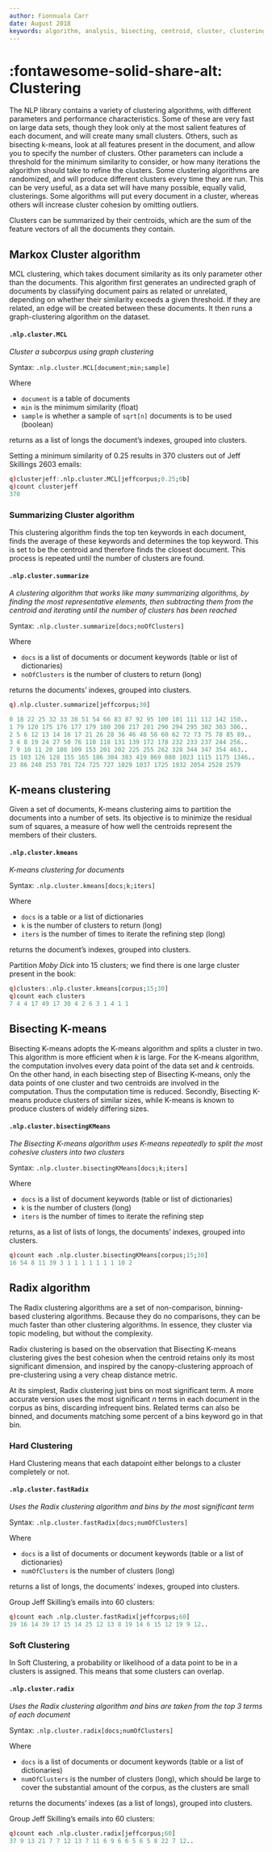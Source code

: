 ```yaml
---
author: Fionnuala Carr
date: August 2018
keywords: algorithm, analysis, bisecting, centroid, cluster, clustering, comparison, corpora, corpus, document, email, feature, file, k-mean, kdbplus, learning, machine, machine learning, mbox, message, ml, nlp, parse, parsing, q, sentiment, similarity, string function, vector
---
```


# :fontawesome-solid-share-alt: Clustering 

The NLP library contains a variety of clustering algorithms, with different parameters and performance characteristics. Some of these are very fast on large data sets, though they look only at the most salient features of each document, and will create many small clusters. Others, such as bisecting k-means, look at all features present in the document, and allow you to specify the number of clusters. Other parameters can include a threshold for the minimum similarity to consider, or how many iterations the algorithm should take to refine the clusters. Some clustering algorithms are randomized, and will produce different clusters every time they are run. This can be very useful, as a data set will have many possible, equally valid, clusterings. Some algorithms will put every document in a cluster, whereas others will increase cluster cohesion by omitting outliers.

Clusters can be summarized by their centroids, which are the sum of the feature vectors of all the documents they contain.


## Markox Cluster algorithm

MCL clustering, which takes document similarity as its only parameter other than the documents. This algorithm first generates an undirected graph of documents by classifying document pairs as related or unrelated, depending on whether their similarity exceeds a given threshold. If they are related, an edge will be created between these documents. It then runs a graph-clustering algorithm on the dataset.


#### `.nlp.cluster.MCL`

_Cluster a subcorpus using graph clustering_

Syntax: `.nlp.cluster.MCL[document;min;sample]`

Where

-   `document` is a table of documents
-   `min` is the minimum similarity (float)
-   `sample` is whether a sample of `sqrt[n]` documents is to be used (boolean)

returns as a list of longs the document’s indexes, grouped into clusters.

Setting a minimum similarity of 0.25 results in 370 clusters out of Jeff Skillings 2603 emails:

``` q
q)clusterjeff:.nlp.cluster.MCL[jeffcorpus;0.25;0b]
q)count clusterjeff
370
```


### Summarizing Cluster algorithm 

This clustering algorithm finds the top ten keywords in each document, finds the average of these keywords and determines the top keyword. This is set to be the centroid and therefore finds the closest document. This process is repeated until the number of clusters are found.


#### `.nlp.cluster.summarize`

_A clustering algorithm that works like many summarizing algorithms, by finding the most representative elements, then subtracting them from the centroid and iterating until the number of clusters has been reached_

Syntax: `.nlp.cluster.summarize[docs;noOfClusters]`

Where

-   `docs` is a list of documents or document keywords (table or list of dictionaries)
-   `noOfClusters` is the number of clusters to return (long)

returns the documents’ indexes, grouped into clusters.

```q
q).nlp.cluster.summarize[jeffcorpus;30]

0 18 22 25 32 33 38 51 54 66 83 87 92 95 100 101 111 112 142 150..
1 79 120 175 176 177 179 180 208 217 281 290 294 295 302 303 306..
2 5 6 12 13 14 16 17 21 26 28 36 46 48 56 60 62 72 73 75 78 85 89..
3 4 8 19 24 27 50 76 110 118 131 139 172 178 232 233 237 244 256..
7 9 10 11 20 108 109 153 201 202 225 255 262 328 344 347 354 463..
15 103 126 128 155 165 186 304 383 419 869 880 1023 1115 1175 1346..
23 86 240 253 701 724 725 727 1029 1037 1725 1932 2054 2528 2579
```

## K-means clustering

Given a set of documents, K-means clustering aims to partition the documents into a number of sets. Its objective is to minimize the residual sum of squares, a measure of how well the centroids represent the members of their clusters.


#### `.nlp.cluster.kmeans`

_K-means clustering for documents_

Syntax: `.nlp.cluster.kmeans[docs;k;iters]`

Where

-   `docs` is a table or a list of dictionaries
-   `k` is the number of clusters to return (long)
-   `iters` is the number of times to iterate the refining step (long)

returns the document’s indexes, grouped into clusters.

Partition _Moby Dick_ into 15 clusters; we find there is one large cluster present in the book:

``` q
q)clusters:.nlp.cluster.kmeans[corpus;15;30]
q)count each clusters
7 4 4 17 49 17 30 4 2 6 3 1 4 1 1
```


## Bisecting K-means

Bisecting K-means adopts the K-means algorithm and splits a cluster in two. This algorithm is more efficient when _k_ is large. For the K-means algorithm, the computation involves every data point of the data set and _k_ centroids. On the other hand, in each bisecting step of Bisecting K-means, only the data points of one cluster and two centroids are involved in the computation. Thus the computation time is reduced. Secondly, Bisecting K-means produce clusters of similar sizes, while K-means is known to produce clusters of widely differing sizes.


#### `.nlp.cluster.bisectingKMeans` 

_The Bisecting K-means algorithm uses K-means repeatedly to split the most cohesive clusters into two clusters_

Syntax: `.nlp.cluster.bisectingKMeans[docs;k;iters]`

Where

-    `docs` is a list of document keywords (table or list of dictionaries)
-    `k` is the number of clusters (long)
-    `iters` is the number of times to iterate the refining step

returns, as a list of lists of longs, the documents’ indexes, grouped into clusters.

```q
q)count each .nlp.cluster.bisectingKMeans[corpus;15;30]
16 54 8 11 39 3 1 1 1 1 1 1 1 10 2
```

## Radix algorithm 

The Radix clustering algorithms are a set of non-comparison, binning-based clustering algorithms. Because they do no comparisons, they can be much faster than other clustering algorithms. In essence, they cluster via topic modeling, but without the complexity.

Radix clustering is based on the observation that Bisecting K-means clustering gives the best cohesion when the centroid retains only its most significant dimension, and inspired by the canopy-clustering approach of pre-clustering using a very cheap distance metric.

At its simplest, Radix clustering just bins on most significant term. A more accurate version uses the most significant _n_ terms in each document in the corpus as bins, discarding infrequent bins. Related terms can also be binned, and documents matching some percent of a bins keyword go in that bin.



### Hard Clustering

Hard Clustering means that each datapoint either belongs to a cluster completely or not.


#### `.nlp.cluster.fastRadix`

_Uses the Radix clustering algorithm and bins by the most significant term_

Syntax: `.nlp.cluster.fastRadix[docs;numOfClusters]`

Where

-   `docs` is a list of documents or document keywords (table or a list of dictionaries)
-   `numOfClusters` is the number of clusters (long)

returns a list of longs, the documents’ indexes, grouped into clusters.

Group Jeff Skilling’s emails into 60 clusters:

```q
q)count each .nlp.cluster.fastRadix[jeffcorpus;60]
39 16 14 39 17 15 14 25 12 13 8 19 14 6 15 12 19 9 12.. 
```


### Soft Clustering

In Soft Clustering, a probability or likelihood of a data point to be in a clusters is assigned. This means that some clusters can overlap.


#### `.nlp.cluster.radix`

_Uses the Radix clustering algorithm and bins are taken from the top 3 terms of each document_

Syntax: `.nlp.cluster.radix[docs;numOfClusters]`

Where

-   `docs` is a list of documents or document keywords (table or a list of dictionaries)
-   `numOfClusters` is the number of clusters (long), which should be large to cover the substantial amount of the corpus, as the clusters are small

returns the documents’ indexes (as a list of longs), grouped into clusters.

Group Jeff Skilling’s emails into 60 clusters:

```q
q)count each .nlp.cluster.radix[jeffcorpus;60]
37 9 13 21 7 7 12 13 7 11 6 9 6 6 5 6 5 8 22 7 12..
```
